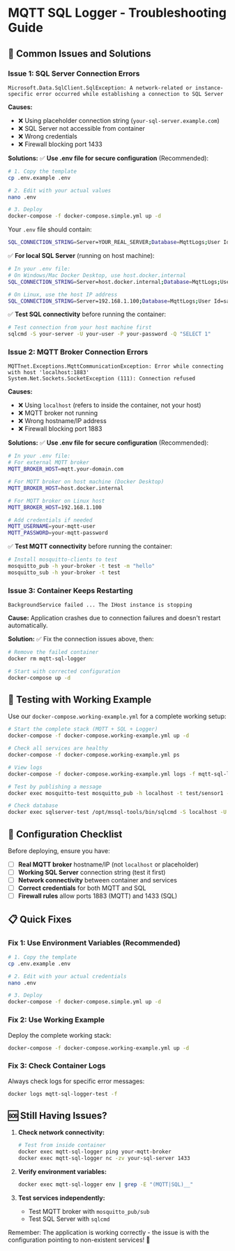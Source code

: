 # MQTT SQL Logger - Troubleshooting Guide

## 🚨 Common Issues and Solutions

### Issue 1: SQL Server Connection Errors
```
Microsoft.Data.SqlClient.SqlException: A network-related or instance-specific error occurred while establishing a connection to SQL Server
```

**Causes:**
- ❌ Using placeholder connection string (`your-sql-server.example.com`)
- ❌ SQL Server not accessible from container
- ❌ Wrong credentials
- ❌ Firewall blocking port 1433

**Solutions:**
✅ **Use .env file for secure configuration** (Recommended):
```bash
# 1. Copy the template
cp .env.example .env

# 2. Edit with your actual values
nano .env

# 3. Deploy
docker-compose -f docker-compose.simple.yml up -d
```

Your `.env` file should contain:
```bash
SQL_CONNECTION_STRING=Server=YOUR_REAL_SERVER;Database=MqttLogs;User Id=YOUR_USER;Password=YOUR_PASSWORD;TrustServerCertificate=True;
```

✅ **For local SQL Server** (running on host machine):
```bash
# In your .env file:
# On Windows/Mac Docker Desktop, use host.docker.internal
SQL_CONNECTION_STRING=Server=host.docker.internal;Database=MqttLogs;User Id=sa;Password=YourPassword;TrustServerCertificate=True;

# On Linux, use the host IP address
SQL_CONNECTION_STRING=Server=192.168.1.100;Database=MqttLogs;User Id=sa;Password=YourPassword;TrustServerCertificate=True;
```

✅ **Test SQL connectivity** before running the container:
```bash
# Test connection from your host machine first
sqlcmd -S your-server -U your-user -P your-password -Q "SELECT 1"
```

### Issue 2: MQTT Broker Connection Errors
```
MQTTnet.Exceptions.MqttCommunicationException: Error while connecting with host 'localhost:1883'
System.Net.Sockets.SocketException (111): Connection refused
```

**Causes:**
- ❌ Using `localhost` (refers to inside the container, not your host)
- ❌ MQTT broker not running
- ❌ Wrong hostname/IP address
- ❌ Firewall blocking port 1883

**Solutions:**
✅ **Use .env file for secure configuration** (Recommended):
```bash
# In your .env file:
# For external MQTT broker
MQTT_BROKER_HOST=mqtt.your-domain.com

# For MQTT broker on host machine (Docker Desktop)
MQTT_BROKER_HOST=host.docker.internal

# For MQTT broker on Linux host
MQTT_BROKER_HOST=192.168.1.100

# Add credentials if needed
MQTT_USERNAME=your-mqtt-user
MQTT_PASSWORD=your-mqtt-password
```

✅ **Test MQTT connectivity** before running the container:
```bash
# Install mosquitto-clients to test
mosquitto_pub -h your-broker -t test -m "hello"
mosquitto_sub -h your-broker -t test
```

### Issue 3: Container Keeps Restarting
```
BackgroundService failed ... The IHost instance is stopping
```

**Cause:** Application crashes due to connection failures and doesn't restart automatically.

**Solution:** ✅ Fix the connection issues above, then:
```bash
# Remove the failed container
docker rm mqtt-sql-logger

# Start with corrected configuration
docker-compose up -d
```

## 🧪 Testing with Working Example

Use our `docker-compose.working-example.yml` for a complete working setup:

```bash
# Start the complete stack (MQTT + SQL + Logger)
docker-compose -f docker-compose.working-example.yml up -d

# Check all services are healthy
docker-compose -f docker-compose.working-example.yml ps

# View logs
docker-compose -f docker-compose.working-example.yml logs -f mqtt-sql-logger

# Test by publishing a message
docker exec mosquitto-test mosquitto_pub -h localhost -t test/sensor1 -m '{"temperature": 22.5, "humidity": 45}'

# Check database
docker exec sqlserver-test /opt/mssql-tools/bin/sqlcmd -S localhost -U sa -P 'YourStrong@Passw0rd123' -Q "SELECT TOP 5 * FROM MqttLogs.dbo.tblMqttMessageLog ORDER BY ReceivedAt DESC"
```

## 🔧 Configuration Checklist

Before deploying, ensure you have:

- [ ] **Real MQTT broker** hostname/IP (not `localhost` or placeholder)
- [ ] **Working SQL Server** connection string (test it first)
- [ ] **Network connectivity** between container and services
- [ ] **Correct credentials** for both MQTT and SQL
- [ ] **Firewall rules** allow ports 1883 (MQTT) and 1433 (SQL)

## 📋 Quick Fixes

### Fix 1: Use Environment Variables (Recommended)
```bash
# 1. Copy the template
cp .env.example .env

# 2. Edit with your actual credentials
nano .env

# 3. Deploy
docker-compose -f docker-compose.simple.yml up -d
```

### Fix 2: Use Working Example
Deploy the complete working stack:
```bash
docker-compose -f docker-compose.working-example.yml up -d
```

### Fix 3: Check Container Logs
Always check logs for specific error messages:
```bash
docker logs mqtt-sql-logger-test -f
```

## 🆘 Still Having Issues?

1. **Check network connectivity:**
   ```bash
   # Test from inside container
   docker exec mqtt-sql-logger ping your-mqtt-broker
   docker exec mqtt-sql-logger nc -zv your-sql-server 1433
   ```

2. **Verify environment variables:**
   ```bash
   docker exec mqtt-sql-logger env | grep -E "(MQTT|SQL)__"
   ```

3. **Test services independently:**
   - Test MQTT broker with `mosquitto_pub/sub`
   - Test SQL Server with `sqlcmd`

Remember: The application is working correctly - the issue is with the configuration pointing to non-existent services! 🎯